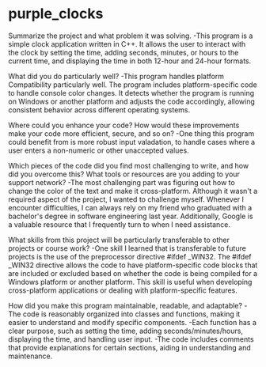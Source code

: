 # purple_clocks


Summarize the project and what problem it was solving.
-This program is a simple clock application written in C++. It allows the user to interact with the clock by setting the time, adding seconds, minutes, or hours to the 
current time, and displaying the time in both 12-hour and 24-hour formats.

What did you do particularly well?
-This program handles platform Compatibility particularly well. The program includes platform-specific code to handle console color changes. It detects whether the program is running on Windows or another platform and adjusts the code accordingly, allowing consistent behavior across different operating systems.

Where could you enhance your code? How would these improvements make your code more efficient, secure, and so on?
-One thing this program could benefit from is more robust input valadation, to handle cases where a user enters a non-numeric or other unaccepted values.

Which pieces of the code did you find most challenging to write, and how did you overcome this? What tools or resources are you adding to your support network?
-The most challenging part was figuring out how to change the color of the text and make it cross-platform. Although it wasn't a required aspect of the project, I wanted to challenge myself. Whenever I encounter difficulties, I can always rely on my friend who graduated with a bachelor's degree in software engineering last year. Additionally, Google is a valuable resource that I frequently turn to when I need assistance.

What skills from this project will be particularly transferable to other projects or course work?
-One skill I learned that is transferable to future projects is the use of the preprocessor directive #ifdef _WIN32. The #ifdef _WIN32 directive allows the code to have platform-specific code blocks that are included or excluded based on whether the code is being compiled for a Windows platform or another platform. This skill is useful when developing cross-platform applications or dealing with platform-specific features.

How did you make this program maintainable, readable, and adaptable?
-The code is reasonably organized into classes and functions, making it easier to understand and modify specific components.
-Each function has a clear purpose, such as setting the time, adding seconds/minutes/hours, displaying the time, and handling user input.
-The code includes comments that provide explanations for certain sections, aiding in understanding and maintenance.
